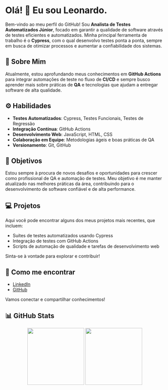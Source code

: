 # Olá! 👋 Eu sou Leonardo.

Bem-vindo ao meu perfil do GitHub! Sou **Analista de Testes Automatizados Júnior**, focado em garantir a qualidade de software através de testes eficientes e automatizados. Minha principal ferramenta de trabalho é o **Cypress**, com o qual desenvolvo testes ponta a ponta, sempre em busca de otimizar processos e aumentar a confiabilidade dos sistemas.

## 🚀 Sobre Mim

Atualmente, estou aprofundando meus conhecimentos em **GitHub Actions** para integrar automações de teste no fluxo de **CI/CD** e sempre busco aprender mais sobre práticas de **QA** e tecnologias que ajudam a entregar software de alta qualidade.

## ⚙️ Habilidades

- **Testes Automatizados**: Cypress, Testes Funcionais, Testes de Regressão
- **Integração Contínua**: GitHub Actions
- **Desenvolvimento Web**: JavaScript, HTML, CSS
- **Colaboração em Equipe**: Metodologias ágeis e boas práticas de QA
- **Versionamento**: Git, GitHub

## 🎯 Objetivos

Estou sempre à procura de novos desafios e oportunidades para crescer como profissional de QA e automação de testes. Meu objetivo é me manter atualizado nas melhores práticas da área, contribuindo para o desenvolvimento de software confiável e de alta performance.

## 💻 Projetos

Aqui você pode encontrar alguns dos meus projetos mais recentes, que incluem:

- Suítes de testes automatizados usando Cypress
- Integração de testes com GitHub Actions
- Scripts de automação de qualidade e tarefas de desenvolvimento web

Sinta-se à vontade para explorar e contribuir!

## 🔗 Como me encontrar

- [LinkedIn](https://www.linkedin.com/in/leonardo-b-576301124/) 
- [GitHub](https://github.com/baestero)

Vamos conectar e compartilhar conhecimentos!

## 📊 GitHub Stats

<div align="center">
  <img height="180em" src="https://github-readme-stats.vercel.app/api?username=baestero&show_icons=true&theme=dracula&include_all_commits=true&count_private=true"/>
  <img height="180em" src="https://github-readme-stats.vercel.app/api/top-langs/?username=baestero&layout=compact&langs_count=7&theme=dracula"/>
</div>
